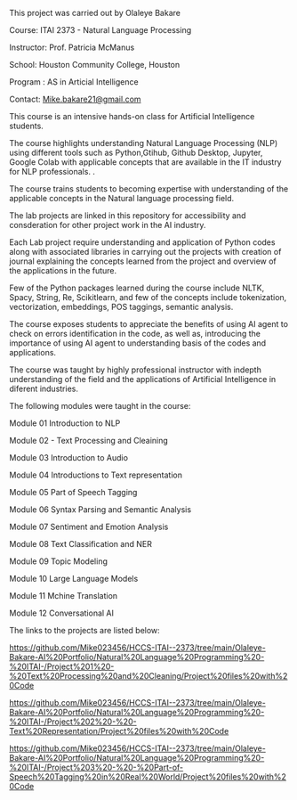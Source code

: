 This project was carried out by Olaleye Bakare

Course:       ITAI 2373 - Natural Language Processing

Instructor:   Prof. Patricia McManus

School:       Houston Community College, Houston

Program :     AS in Articial Intelligence

Contact: Mike.bakare21@gmail.com

This course is an intensive hands-on class for Artificial Intelligence students. 

The course highlights understanding Natural Language Processing (NLP) using different tools such as Python,Gtihub, Github Desktop, Jupyter, Google Colab with applicable concepts that are available in the IT industry for NLP professionals. .

The course trains students to becoming expertise with understanding of the applicable concepts in the Natural language processing field.

The lab projects are linked in this repository for accessibility and consderation for other project work in the AI industry.

Each Lab project require understanding and application of Python codes along with associated libraries in carrying out the projects with creation of journal explaining the concepts learned from the project and overview of the applications in the future.

Few of the Python packages learned during the course include NLTK, Spacy, String, Re, Scikitlearn, and few of the concepts include tokenization, vectorization, embeddings, POS taggings, semantic analysis.

The course exposes students to appreciate the benefits of using AI agent to check on errors identification in the code, as well as, introducing the importance of using AI agent to understanding basis of the codes and applications.

The course was taught by highly professional instructor with indepth understanding of the field and the applications of Artificial Intelligence in diferent industries. 

The following modules were taught in the course:

  Module 01 Introduction to NLP
  
  Module 02 - Text Processing and Cleaining
  
  Module 03 Introduction to Audio
  
  Module 04 Introductions to Text representation
  
  Module 05 Part of Speech Tagging
  
  Module 06 Syntax Parsing and Semantic Analysis
  
  Module 07 Sentiment and Emotion Analysis
  
  Module 08 Text Classification and NER
  
  Module 09 Topic Modeling
  
  Module 10 Large Language Models
  
  Module 11 Mchine Translation
  
  Module 12 Conversational AI

  The links to the projects are listed below:

https://github.com/Mike023456/HCCS-ITAI--2373/tree/main/Olaleye-Bakare-AI%20Portfolio/Natural%20Language%20Programming%20-%20ITAI-/Project%201%20-%20Text%20Processing%20and%20Cleaning/Project%20files%20with%20Code

https://github.com/Mike023456/HCCS-ITAI--2373/tree/main/Olaleye-Bakare-AI%20Portfolio/Natural%20Language%20Programming%20-%20ITAI-/Project%202%20-%20-Text%20Representation/Project%20files%20with%20Code

https://github.com/Mike023456/HCCS-ITAI--2373/tree/main/Olaleye-Bakare-AI%20Portfolio/Natural%20Language%20Programming%20-%20ITAI-/Project%203%20-%20-%20Part-of-Speech%20Tagging%20in%20Real%20World/Project%20files%20with%20Code








  
  
